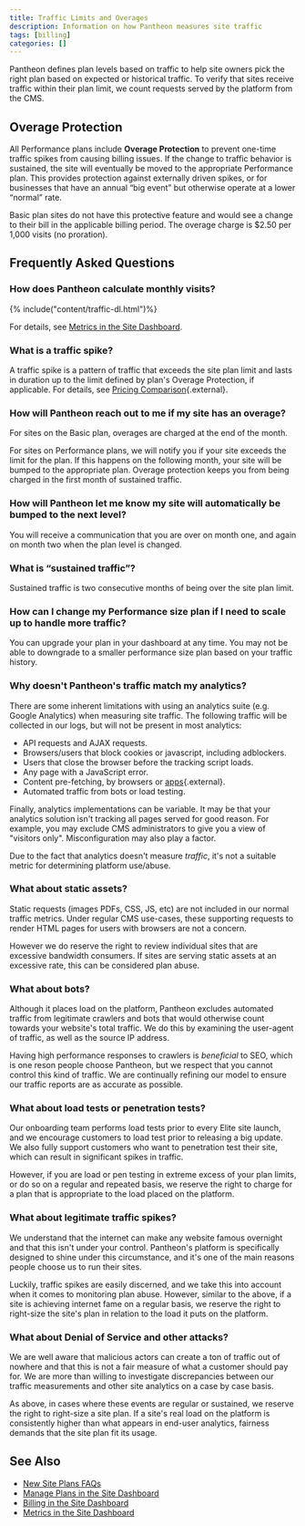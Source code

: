 ```yaml
---
title: Traffic Limits and Overages
description: Information on how Pantheon measures site traffic
tags: [billing]
categories: []
---
```

Pantheon defines plan levels based on traffic to help site owners pick the right plan based on expected or historical traffic. To verify that sites receive traffic within their plan limit, we count requests served by the platform from the CMS.

## Overage Protection
All Performance plans include **Overage Protection** to prevent one-time traffic spikes from causing billing issues. If the change to traffic behavior is sustained, the site will eventually be moved to the appropriate Performance plan. This provides protection against externally driven spikes, or for businesses that have an annual “big event” but otherwise operate at a lower “normal” rate.

Basic plan sites do not have this protective feature and would see a change to their bill in the applicable billing period. The overage charge is $2.50 per 1,000 visits (no proration).

## Frequently Asked Questions
### How does Pantheon calculate monthly visits?
{% include("content/traffic-dl.html")%}

For details, see [Metrics in the Site Dashboard](/docs/metrics/).

### What is a traffic spike?
A traffic spike is a pattern of traffic that exceeds the site plan limit and lasts in duration up to the limit defined by plan's Overage Protection, if applicable. For details, see [Pricing Comparison](https://pantheon.io/plans/pricing-comparison){.external}.

### How will Pantheon reach out to me if my site has an overage?
For sites on the Basic plan, overages are charged at the end of the month.

For sites on Performance plans, we will notify you if your site exceeds the limit for the plan. If this happens on the following month, your site will be bumped to the appropriate plan. Overage protection keeps you from being charged in the first month of sustained traffic.

### How will Pantheon let me know my site will automatically be bumped to the next level?
You will receive a communication that you are over on month one, and again on month two when the plan level is changed.

### What is “sustained traffic”?
Sustained traffic is two consecutive months of being over the site plan limit.

### How can I change my Performance size plan if I need to scale up to handle more traffic?
You can upgrade your plan in your dashboard at any time. You may not be able to downgrade to a smaller performance size plan based on your traffic history.

### Why doesn't Pantheon's traffic match my analytics?
There are some inherent limitations with using an analytics suite (e.g. Google Analytics) when measuring site traffic. The following traffic will be collected in our logs, but will not be present in most analytics:

 - API requests and AJAX requests.
 - Browsers/users that block cookies or javascript, including adblockers.
 - Users that close the browser before the tracking script loads.
 - Any page with a JavaScript error.
 - Content pre-fetching, by browsers or [apps](https://www.facebook.com/business/help/1514372351922333){.external}.
 - Automated traffic from bots or load testing.

Finally, analytics implementations can be variable. It may be that your analytics solution isn't tracking all pages served for good reason. For example, you may exclude CMS administrators to give you a view of "visitors only". Misconfiguration may also play a factor.

Due to the fact that analytics doesn't measure _traffic_, it's not a suitable metric for determining platform use/abuse.

### What about static assets?
Static requests (images PDFs, CSS, JS, etc) are not included in our normal traffic metrics. Under regular CMS use-cases, these supporting requests to render HTML pages for users with browsers are not a concern.

However we do reserve the right to review individual sites that are excessive bandwidth consumers. If sites are serving static assets at an excessive rate, this can be considered plan abuse.

### What about bots?
Although it places load on the platform, Pantheon excludes automated traffic from legitimate crawlers and bots that would otherwise count towards your website's total traffic. We do this by examining the user-agent of traffic, as well as the source IP address.

Having high performance responses to crawlers is _beneficial_ to SEO, which is one reson people choose Pantheon, but we respect that you cannot control this kind of traffic. We are continually refining our model to ensure our traffic reports are as accurate as possible.

### What about load tests or penetration tests?
Our onboarding team performs load tests prior to every Elite site launch, and we encourage customers to load test prior to releasing a big update. We also fully support customers who want to penetration test their site, which can result in significant spikes in traffic.

However, if you are load or pen testing in extreme excess of your plan limits, or do so on a regular and repeated basis, we reserve the right to charge for a plan that is appropriate to the load placed on the platform. 

### What about legitimate traffic spikes?
We understand that the internet can make any website famous overnight and that this isn't under your control. Pantheon's platform is specifically designed to shine under this circumstance, and it's one of the main reasons people choose us to run their sites.

Luckily, traffic spikes are easily discerned, and we take this into account when it comes to monitoring plan abuse. However, similar to the above, if a site is achieving internet fame on a regular basis, we reserve the right to right-size the site's plan in relation to the load it puts on the platform.

### What about Denial of Service and other attacks?
We are well aware that malicious actors can create a ton of traffic out of nowhere and that this is not a fair measure of what a customer should pay for. We are more than willing to investigate discrepancies between our traffic measurements and other site analytics on a case by case basis.

As above, in cases where these events are regular or sustained, we reserve the right to right-size a site plan. If a site's real load on the platform is consistently higher than what appears in end-user analytics, fairness demands that the site plan fit its usage.

## See Also
- [New Site Plans FAQs](/docs/new-plans-faq/)
- [Manage Plans in the Site Dashboard](/docs/site-plan/)
- [Billing in the Site Dashboard](/docs/site-billing/)
- [Metrics in the Site Dashboard](/docs/metrics/)
